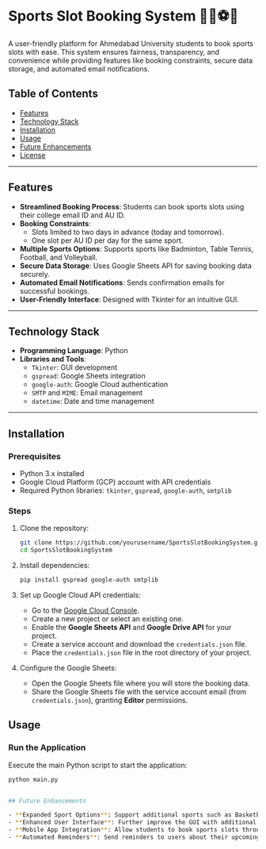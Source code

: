 # Sports Slot Booking System 🏀🎾⚽🏐

A user-friendly platform for Ahmedabad University students to book sports slots with ease. This system ensures fairness, transparency, and convenience while providing features like booking constraints, secure data storage, and automated email notifications.

## Table of Contents
- [Features](#features)
- [Technology Stack](#technology-stack)
- [Installation](#installation)
- [Usage](#usage)
- [Future Enhancements](#future-enhancements)
- [License](#license)

---

## Features
- **Streamlined Booking Process**: Students can book sports slots using their college email ID and AU ID.
- **Booking Constraints**:
  - Slots limited to two days in advance (today and tomorrow).
  - One slot per AU ID per day for the same sport.
- **Multiple Sports Options**: Supports sports like Badminton, Table Tennis, Football, and Volleyball.
- **Secure Data Storage**: Uses Google Sheets API for saving booking data securely.
- **Automated Email Notifications**: Sends confirmation emails for successful bookings.
- **User-Friendly Interface**: Designed with Tkinter for an intuitive GUI.

---

## Technology Stack
- **Programming Language**: Python
- **Libraries and Tools**:
  - `Tkinter`: GUI development
  - `gspread`: Google Sheets integration
  - `google-auth`: Google Cloud authentication
  - `SMTP` and `MIME`: Email management
  - `datetime`: Date and time management

---

## Installation

### Prerequisites
- Python 3.x installed
- Google Cloud Platform (GCP) account with API credentials
- Required Python libraries: `tkinter`, `gspread`, `google-auth`, `smtplib`

### Steps
1. Clone the repository:
   ```bash
   git clone https://github.com/yourusername/SportsSlotBookingSystem.git
   cd SportsSlotBookingSystem
2. Install dependencies:
   ```bash
   pip install gspread google-auth smtplib
3. Set up Google Cloud API credentials:
   - Go to the [Google Cloud Console](https://console.cloud.google.com/).
   - Create a new project or select an existing one.
   - Enable the **Google Sheets API** and **Google Drive API** for your project.
   - Create a service account and download the `credentials.json` file.
   - Place the `credentials.json` file in the root directory of your project.

4. Configure the Google Sheets:
   - Open the Google Sheets file where you will store the booking data.
   - Share the Google Sheets file with the service account email (from `credentials.json`), granting **Editor** permissions.

## Usage

### Run the Application

Execute the main Python script to start the application:

```bash
python main.py


## Future Enhancements

- **Expanded Sport Options**: Support additional sports such as Basketball, Cricket, etc.
- **Enhanced User Interface**: Further improve the GUI with additional features like a calendar view for slot selection.
- **Mobile App Integration**: Allow students to book sports slots through a mobile app interface.
- **Automated Reminders**: Send reminders to users about their upcoming bookings.


